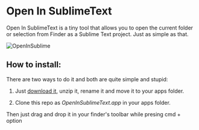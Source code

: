 Open In SublimeText
=================

Open In SublimeText is a tiny tool that allows you to open the current folder or selection from Finder as a Sublime Text project. Just as simple as that.

![OpenInSublime](https://www.evernote.com/shard/s4/sh/ab7d8828-d5a9-4fea-91e1-5b1b306ec7f0/c7f1c9e334efde47da615d45e8af830c/deep/0/OpenInSublimeText.png)

How to install:
-----------

There are two ways to do it and both are quite simple and stupid:

1. Just <a href="https://github.com/yeco/OpenInSublimeText.app/archive/0.0.2.zip">download it</a>, unzip it, rename it and move it to your apps folder.

2. Clone this repo as *OpenInSublimeText.app* in your apps folder.

Then just drag and drop it in your finder's toolbar while presing cmd + option